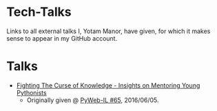 # Tech-Talks
Links to all external talks I, Yotam Manor, have given, for which it makes sense to appear in my GitHub account.

# Talks
- [Fighting The Curse of Knowledge - Insights on Mentoring Young Pythonists](http://slides.com/yotammanor/fighting-the-curse-of-knowledge)
  - Originally given @ [PyWeb-IL #65](https://www.meetup.com/PyWeb-IL/events/239963272/), 2016/06/05.
